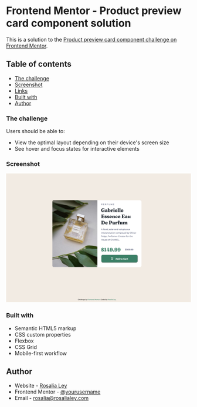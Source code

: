 # Frontend Mentor - Product preview card component solution

This is a solution to the [Product preview card component challenge on Frontend Mentor](https://www.frontendmentor.io/challenges/product-preview-card-component-GO7UmttRfa). 

## Table of contents

  - [The challenge](#the-challenge)
  - [Screenshot](#screenshot)
  - [Links](#links)
  - [Built with](#built-with)
  - [Author](#author)


### The challenge

Users should be able to:

- View the optimal layout depending on their device's screen size
- See hover and focus states for interactive elements

### Screenshot

![](images/html-css-responsive-product-card.png)

### Built with

- Semantic HTML5 markup
- CSS custom properties
- Flexbox
- CSS Grid
- Mobile-first workflow

## Author

- Website - [Rosalia Ley](https://github.com/RosaliaLey)
- Frontend Mentor - [@yourusername](https://www.frontendmentor.io/profile/yourusername)
- Email - [rosalia@rosalialey.com](rosalia@rosalialey.com)


